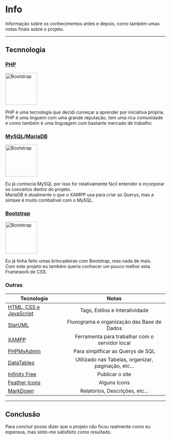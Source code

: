 # Info

Informação sobre os conhecimentos antes e depois, como também umas notas finais sobre o projeto.

---

## Tecnnologia
### [PHP](https://www.php.net/)
<img src="https://upload.wikimedia.org/wikipedia/commons/thumb/2/27/PHP-logo.svg/1200px-PHP-logo.svg.png" alt="Bootstrap" width="100" height="100">

PHP é uma tecnologia que decidi começar a aprender por iniciativa própria.<br/>
PHP é uma linguem com uma grande reputação, tem uma rica comunidade e como também é uma linguagem com bastante mercado de trabalho.


### [MySQL](https://www.mysql.com/)/[MariaDB](https://mariadb.org/)
<img src="https://pplware.sapo.pt/wp-content/uploads/2017/05/mysql.jpg" alt="Bootstrap" width="100" height="100">

Eu já conhecia MySQL por isso for relativamente fácil entender e incorporar os conceitos dentro do projeto. <br/>
MariaDB é atualmente o que o XAMPP usa para criar as Querys, mas a sintaxe é muito combatível com o MySQL.


### [Bootstrap](https://getbootstrap.com/)
<img src="https://getbootstrap.com.br/docs/4.1/assets/img/bootstrap-stack.png" alt="Bootstrap" width="100" height="100">

Eu já tinha feito umas brincadeiras com Bootstrap, mas nada de mais. <br/>
Com este projeto eu também queria conhecer um pouco melhor esta Framework de CSS.


### Outras

| Tecnologia                                           |                        Notas                        |
| ---------------------------------------------------- | :-------------------------------------------------: |
| [HTML, CSS e JavaScript](https://www.w3schools.com/) |           Tags, Estilos e Interatividade            |
| [StarUML](http://staruml.io/)                        |     Fluxograma e organização das Base de Dados      |
| [XAMPP](https://www.apachefriends.org/index.html)    |   Ferramenta para trabalhar com o servidor local    |
| [PHPMyAdmin](https://www.phpmyadmin.net/)            |          Para simplificar as Querys de SQL          |
| [DataTables](https://datatables.net/)                | Utilizado nas Tabelas, organizar, paginação, etc... |
| [Infinity Free](https://infinityfree.net/)           |                   Publicar o site                   |
| [Feather Icons](https://feathericons.com/)           |                    Alguns Icons                     |
| [MarkDown](https://www.markdownguide.org/)           |           Relatórios, Descrições, etc...            |

---

## Conclusão

Para concluir posso dizer que o projeto não ficou realmente como eu esperava, mas sinto-me satisfeito como resultado.